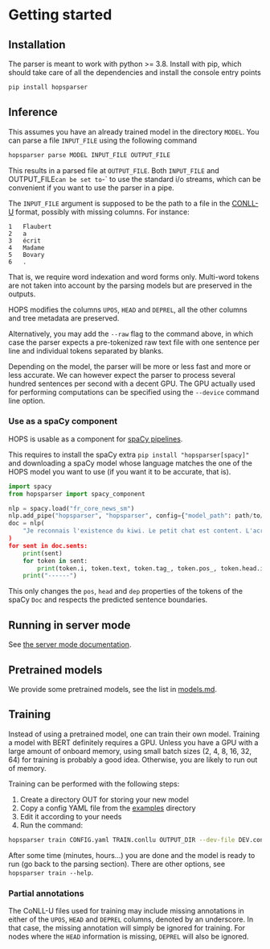 Getting started
===============

## Installation

The parser is meant to work with python >= 3.8. Install with pip, which should take care of all the
dependencies and install the console entry points

```sh
pip install hopsparser
```

## Inference

This assumes you have an already trained model in the directory `MODEL`. You can parse a file
`INPUT_FILE` using the following command

```sh
hopsparser parse MODEL INPUT_FILE OUTPUT_FILE
```

This results in a parsed file at `OUTPUT_FILE`. Both `INPUT_FILE` and OUTPUT_FILE` can be set to
`-` to use the standard i/o streams, which can be convenient if you want to use the parser in a
pipe.

The `INPUT_FILE` argument is supposed to be the path to a file in the
[CONLL-U](https://universaldependencies.org/format.html) format, possibly with missing columns. For
instance:

```conllu
1	Flaubert
2	a
3	écrit
4	Madame
5	Bovary
6	.
```

That is, we require word indexation and word forms only. 
Multi-word tokens are not taken into account by the parsing models but are preserved in the outputs.

HOPS modifies the columns `UPOS`, `HEAD` and `DEPREL`, all the other columns and tree metadata are
preserved.

Alternatively, you may add the `--raw` flag to the command above, in which case the parser expects a
pre-tokenized raw text file with one sentence per line and individual tokens separated by blanks.

Depending on the model, the parser will be more or less fast and more or less accurate. We can
however expect the parser to process several hundred sentences per second with a decent GPU. The GPU
actually used for performing computations can be specified using the `--device` command line option.

### Use as a spaCy component

HOPS is usable as a component for [spaCy pipelines](https://spacy.io/usage/processing-pipelines).

This requires to install the spaCy extra `pip install "hopsparser[spacy]"` and downloading a spaCy
model whose language matches the one of the HOPS model you want to use (if you want it to be
accurate, that is).

```python
import spacy
from hopsparser import spacy_component

nlp = spacy.load("fr_core_news_sm")
nlp.add_pipe("hopsparser", "hopsparser", config={"model_path": path/to/your/model})
doc = nlp(
    "Je reconnais l'existence du kiwi. Le petit chat est content. L'acrobate a mordu la pomme et la poussière.
)
for sent in doc.sents:
    print(sent)
    for token in sent:
        print(token.i, token.text, token.tag_, token.pos_, token.head.i, token.dep_, sep="\t")
    print("------")
```

This only changes the `pos`, `head` and `dep` properties of the tokens of the spaCy `Doc` and
respects the predicted sentence boundaries.

## Running in server mode

See [the server mode documentation](server.md).

## Pretrained models

We provide some pretrained models, see the list in [models.md](models.md).

## Training

Instead of using a pretrained model, one can train their own model. Training a model with BERT
definitely requires a GPU. Unless you have a GPU with a large amount of onboard memory, using small
batch sizes (2, 4, 8, 16, 32, 64) for training is probably a good idea. Otherwise, you are likely to
run out of memory.

Training can be performed with the following steps:

1. Create a directory OUT for storing your new model
2. Copy a config YAML file from the
   [examples](https://github.com/hopsparser/hopsparser/tree/master/examples) directory
3. Edit it according to your needs
4. Run the command:

```sh
hopsparser train CONFIG.yaml TRAIN.conllu OUTPUT_DIR --dev-file DEV.conllu --test-file TEST.conllu 
```

After some time (minutes, hours…) you are done and the model is ready to run (go back to the parsing
section). There are other options, see `hopsparser train --help`.

### Partial annotations

The CoNLL-U files used for training may include missing annotations in either of the `UPOS`, `HEAD`
and `DEPREL` columns, denoted by an underscore. In that case, the missing annotation will simply be
ignored for training. For nodes where the `HEAD` information is missing, `DEPREL` will also be
ignored.